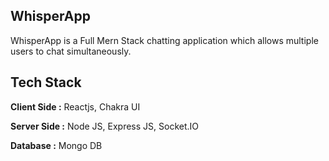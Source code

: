 ## WhisperApp

WhisperApp is a Full Mern Stack chatting application which allows multiple users to chat simultaneously.

## Tech Stack

**Client Side :** Reactjs, Chakra UI

**Server Side :** Node JS, Express JS, Socket.IO

**Database :** Mongo DB
